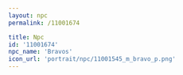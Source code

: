 ```yaml
---
layout: npc
permalink: /11001674

title: Npc
id: '11001674'
npc_name: 'Bravos'
icon_url: 'portrait/npc/11001545_m_bravo_p.png'
---
```

